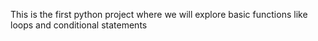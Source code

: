 This is the first python project where we will explore basic functions like loops and conditional statements
